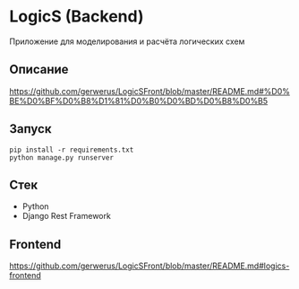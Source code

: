 # LogicS (Backend)
Приложение для моделирования и расчёта логических схем
## Описание
https://github.com/gerwerus/LogicSFront/blob/master/README.md#%D0%BE%D0%BF%D0%B8%D1%81%D0%B0%D0%BD%D0%B8%D0%B5
## Запуск
```
pip install -r requirements.txt
python manage.py runserver
```
## Стек
+ Python
+ Django Rest Framework
## Frontend
https://github.com/gerwerus/LogicSFront/blob/master/README.md#logics-frontend
